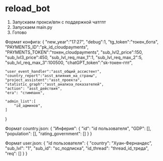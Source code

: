 # reload_bot

1. Запускаем прокси/впн с поддержкой чатгпт
2. Запускаем main.py
3. Готово

Формат конфига:
{
    "new_year":"17:27",
    "debug":1,
    "tg_token":"токен_бота",
    "PAYMENTS_ID":"pk_id_cloudpayments",
    "PAYMENTS_TOKEN":"токен_cloudpayments",
    "sub_lvl2_price":150,
    "sub_lvl3_price":450,
    "sub_lvl_req_max_1":1,
    "sub_lvl_req_max_2":5,
    "sub_lvl_req_max_3":100500,
    "chatGPT_token":"sk-токен-гпт",

    "user_event_handler":"asst_общий_ассистент",
    "country_report":"asst_влияния_на_страны",
    "project_assistent":"asst_проекта",
    "statistic_graph":"asst_анализа_показателей",
    "action": "asst_действия",
    "era": "стимпанк",

    "admin_list":[
        "id_админов",
    ]
}

Формат country.json:
{
    "Инферия": {
        "id": "id пользователя",
        "GDP": [],
        "population": [],
        "rating_government": []
    }
}

Формат user.json:
{
    "id пользователя": {
        "country": "Хуан-Фернандес",
        "sub_lvl": "1",
        "sub_id": "sc_подписка",
        "id_thread": "thread_id_треда",
        "req": []
    }
  }
